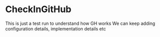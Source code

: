 # CheckInGitHub
This is just a test run to understand how GH works 
We can keep adding configuration details, implementation details etc
